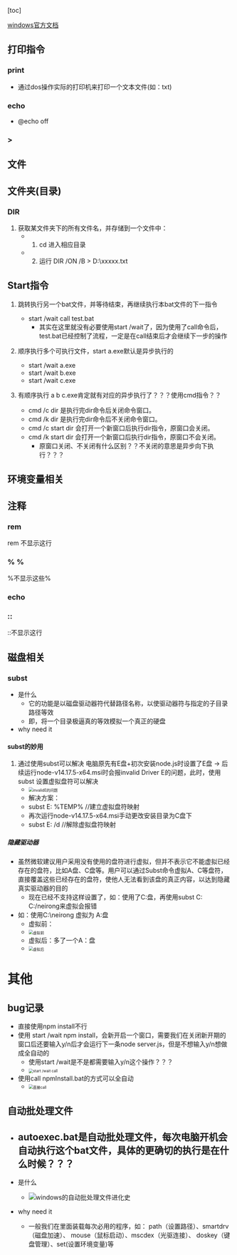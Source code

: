 [toc]

[windows官方文档](https://docs.microsoft.com/zh-cn/windows-server/administration/windows-commands/subst)


## 打印指令
### print
- 通过dos操作实际的打印机来打印一个文本文件(如：txt)
### echo 
- @echo off
### >




## 文件



## 文件夹(目录)
### DIR
1. 获取某文件夹下的所有文件名，并存储到一个文件中：
	- 1. cd 进入相应目录
	- 2. 运行 DIR /ON /B > D:\xxxxx.txt



## Start指令
1. 跳转执行另一个bat文件，并等待结束，再继续执行本bat文件的下一指令
	- start /wait call test.bat 
		- 其实在这里就没有必要使用start /wait了，因为使用了call命令后，test.bat已经控制了流程，一定是在call结束后才会继续下一步的操作

2. 顺序执行多个可执行文件，start a.exe默认是异步执行的
	- start /wait a.exe
	- start /wait b.exe
	- start /wait c.exe


3. 有顺序执行 a b c.exe肯定就有对应的异步执行了？？？使用cmd指令？？
	- cmd /c dir 是执行完dir命令后关闭命令窗口。 
	- cmd /k dir 是执行完dir命令后不关闭命令窗口。
	- cmd /c start dir 会打开一个新窗口后执行dir指令，原窗口会关闭。
	- cmd /k start dir 会打开一个新窗口后执行dir指令，原窗口不会关闭。 
		- 原窗口关闭、不关闭有什么区别？？不关闭的意思是异步向下执行？？？


## 环境变量相关


## 注释
### rem
rem 不显示这行
### % %
%不显示这些%
### echo

### ::
::不显示这行



## 磁盘相关
### subst
- 是什么
	- 它的功能是以磁盘驱动器符代替路径名称，以使驱动器符与指定的子目录路径等效
	- 即，将一个目录极逼真的等效模拟一个真正的硬盘
- why need it

#### subst的妙用
1. 通过使用subst可以解决 电脑原先有E盘+初次安装node.js时设置了E盘 -> 后续运行node-v14.17.5-x64.msi时会报invalid Driver E的问题，此时，使用subst 设置虚拟盘符可以解决
	- <img src="C:\Users\king-kong\Desktop\要做的事情\picture\dos\invalidDriveD问题.PNG" alt="invalidE的问题" style="zoom:60%;" />
	- 解决方案：
	- subst E: %TEMP%    //建立虚拟盘符映射
	- 再次运行node-v14.17.5-x64.msi手动更改安装目录为C盘下
	- subst E: /d		//解除虚拟盘符映射

##### 隐藏驱动器
- 虽然微软建议用户采用没有使用的盘符进行虚拟，但并不表示它不能虚拟已经存在的盘符，比如A盘、C盘等。用户可以通过Subst命令虚拟A、C等盘符，直接覆盖这些已经存在的盘符，使他人无法看到该盘的真正内容，以达到隐藏真实驱动器的目的
	- 现在已经不支持这样设置了，如：使用了C:盘，再使用subst C: C:/neirong来虚拟会报错
- 如：使用C:\neirong 虚拟为 A:盘
	- 虚拟前：
	- <img src="C:\Users\king-kong\Desktop\要做的事情\picture\dos\subst虚拟盘符.PNG" alt="虚拟前" style="zoom:60%;" />
	- 虚拟后：多了一个A：盘
	- <img src="C:\Users\king-kong\Desktop\要做的事情\picture\dos\subst虚拟盘符1.PNG" alt="虚拟后" style="zoom:60%;" />


# 其他
## bug记录
- 直接使用npm install不行
- 使用 start /wait npm install，会新开启一个窗口，需要我们在关闭新开期的窗口后还要输入y/n后才会运行下一条node server.js，但是不想输入y/n想做成全自动的 
	- 使用start /wait是不是都需要输入y/n这个操作？？？
	- <img src="C:\Users\king-kong\Desktop\要做的事情\picture\dos\start-wait方式.PNG" alt="start /wait call" style="zoom:60%;" />
- 使用call npmInstall.bat的方式可以全自动
	- <img src="C:\Users\king-kong\Desktop\要做的事情\picture\dos\直接call的方式.PNG" alt="直接call" style="zoom:60%;" />


## 自动批处理文件
- autoexec.bat是自动批处理文件，每次电脑开机会自动执行这个bat文件，具体的更确切的执行是在什么时候？？？
	- 

- 是什么
	- ![windows的自动批处理文件进化史]()

- why need it
	- 一般我们在里面装载每次必用的程序，如： path（设置路径）、smartdrv（磁盘加速）、 mouse（鼠标启动）、mscdex（光驱连接）、 doskey（键盘管理）、set(设置环境变量)等